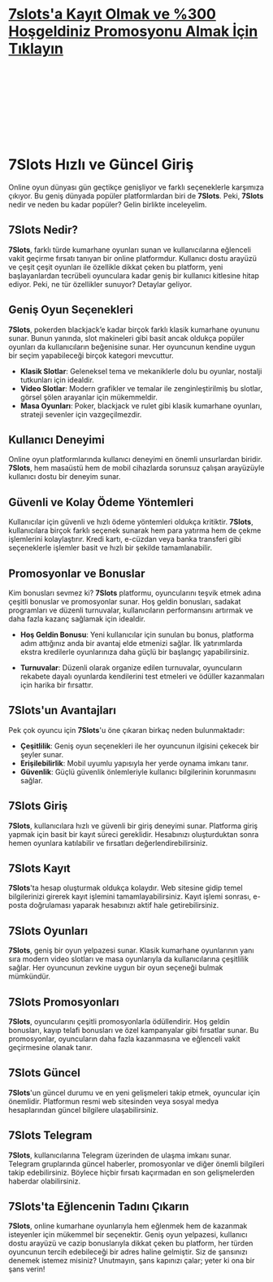 # [7slots'a Kayıt Olmak ve %300 Hoşgeldiniz Promosyonu Almak İçin Tıklayın](https://cutt.ly/aeEFMsfy)

<br>
<br>
<br>
<br>
<br>
<br>
<br>
<br>


# 7Slots Hızlı ve Güncel Giriş

Online oyun dünyası gün geçtikçe genişliyor ve farklı seçeneklerle karşımıza çıkıyor. Bu geniş dünyada popüler platformlardan biri de **7Slots**. Peki, **7Slots** nedir ve neden bu kadar popüler? Gelin birlikte inceleyelim.

## 7Slots Nedir?

**7Slots**, farklı türde kumarhane oyunları sunan ve kullanıcılarına eğlenceli vakit geçirme fırsatı tanıyan bir online platformdur. Kullanıcı dostu arayüzü ve çeşit çeşit oyunları ile özellikle dikkat çeken bu platform, yeni başlayanlardan tecrübeli oyunculara kadar geniş bir kullanıcı kitlesine hitap ediyor. Peki, ne tür özellikler sunuyor? Detaylar geliyor.

## Geniş Oyun Seçenekleri

**7Slots**, pokerden blackjack’e kadar birçok farklı klasik kumarhane oyununu sunar. Bunun yanında, slot makineleri gibi basit ancak oldukça popüler oyunları da kullanıcıların beğenisine sunar. Her oyuncunun kendine uygun bir seçim yapabileceği birçok kategori mevcuttur.

* **Klasik Slotlar**: Geleneksel tema ve mekaniklerle dolu bu oyunlar, nostalji tutkunları için idealdir.
* **Video Slotlar**: Modern grafikler ve temalar ile zenginleştirilmiş bu slotlar, görsel şölen arayanlar için mükemmeldir.
* **Masa Oyunları**: Poker, blackjack ve rulet gibi klasik kumarhane oyunları, strateji sevenler için vazgeçilmezdir.

## Kullanıcı Deneyimi

Online oyun platformlarında kullanıcı deneyimi en önemli unsurlardan biridir. **7Slots**, hem masaüstü hem de mobil cihazlarda sorunsuz çalışan arayüzüyle kullanıcı dostu bir deneyim sunar.

## Güvenli ve Kolay Ödeme Yöntemleri

Kullanıcılar için güvenli ve hızlı ödeme yöntemleri oldukça kritiktir. **7Slots**, kullanıcılara birçok farklı seçenek sunarak hem para yatırma hem de çekme işlemlerini kolaylaştırır. Kredi kartı, e-cüzdan veya banka transferi gibi seçeneklerle işlemler basit ve hızlı bir şekilde tamamlanabilir.

## Promosyonlar ve Bonuslar

Kim bonusları sevmez ki? **7Slots** platformu, oyuncularını teşvik etmek adına çeşitli bonuslar ve promosyonlar sunar. Hoş geldin bonusları, sadakat programları ve düzenli turnuvalar, kullanıcıların performansını artırmak ve daha fazla kazanç sağlamak için idealdir.

* **Hoş Geldin Bonusu**: Yeni kullanıcılar için sunulan bu bonus, platforma adım attığınız anda bir avantaj elde etmenizi sağlar. İlk yatırımlarda ekstra kredilerle oyunlarınıza daha güçlü bir başlangıç yapabilirsiniz.

* **Turnuvalar**: Düzenli olarak organize edilen turnuvalar, oyuncuların rekabete dayalı oyunlarda kendilerini test etmeleri ve ödüller kazanmaları için harika bir fırsattır.

## 7Slots'un Avantajları

Pek çok oyuncu için **7Slots**'u öne çıkaran birkaç neden bulunmaktadır:

* **Çeşitlilik**: Geniş oyun seçenekleri ile her oyuncunun ilgisini çekecek bir şeyler sunar.
* **Erişilebilirlik**: Mobil uyumlu yapısıyla her yerde oynama imkanı tanır.
* **Güvenlik**: Güçlü güvenlik önlemleriyle kullanıcı bilgilerinin korunmasını sağlar.

## 7Slots Giriş

**7Slots**, kullanıcılara hızlı ve güvenli bir giriş deneyimi sunar. Platforma giriş yapmak için basit bir kayıt süreci gereklidir. Hesabınızı oluşturduktan sonra hemen oyunlara katılabilir ve fırsatları değerlendirebilirsiniz.

## 7Slots Kayıt

**7Slots**'ta hesap oluşturmak oldukça kolaydır. Web sitesine gidip temel bilgilerinizi girerek kayıt işlemini tamamlayabilirsiniz. Kayıt işlemi sonrası, e-posta doğrulaması yaparak hesabınızı aktif hale getirebilirsiniz.

## 7Slots Oyunları

**7Slots**, geniş bir oyun yelpazesi sunar. Klasik kumarhane oyunlarının yanı sıra modern video slotları ve masa oyunlarıyla da kullanıcılarına çeşitlilik sağlar. Her oyuncunun zevkine uygun bir oyun seçeneği bulmak mümkündür.

## 7Slots Promosyonları

**7Slots**, oyuncularını çeşitli promosyonlarla ödüllendirir. Hoş geldin bonusları, kayıp telafi bonusları ve özel kampanyalar gibi fırsatlar sunar. Bu promosyonlar, oyuncuların daha fazla kazanmasına ve eğlenceli vakit geçirmesine olanak tanır.

## 7Slots Güncel

**7Slots**'un güncel durumu ve en yeni gelişmeleri takip etmek, oyuncular için önemlidir. Platformun resmi web sitesinden veya sosyal medya hesaplarından güncel bilgilere ulaşabilirsiniz.

## 7Slots Telegram

**7Slots**, kullanıcılarına Telegram üzerinden de ulaşma imkanı sunar. Telegram gruplarında güncel haberler, promosyonlar ve diğer önemli bilgileri takip edebilirsiniz. Böylece hiçbir fırsatı kaçırmadan en son gelişmelerden haberdar olabilirsiniz.

## 7Slots'ta Eğlencenin Tadını Çıkarın

**7Slots**, online kumarhane oyunlarıyla hem eğlenmek hem de kazanmak isteyenler için mükemmel bir seçenektir. Geniş oyun yelpazesi, kullanıcı dostu arayüzü ve cazip bonuslarıyla dikkat çeken bu platform, her türden oyuncunun tercih edebileceği bir adres haline gelmiştir. Siz de şansınızı denemek istemez misiniz? Unutmayın, şans kapınızı çalar; yeter ki ona bir şans verin!

